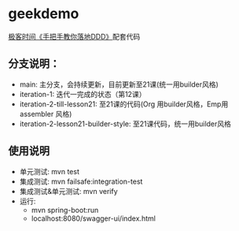 # geekdemo
[极客时间《手把手教你落地DDD》](https://time.geekbang.org/column/intro/100311801?tab=intro)配套代码

## 分支说明：
- main: 主分支，会持续更新，目前更新至21课(统一用builder风格) 
- iteration-1: 迭代一完成的状态（第12课）
- iteration-2-till-lesson21: 至21课的代码(Org 用builder风格，Emp用 assembler 风格)
- iteration-2-lesson21-builder-style: 至21课代码，统一用builder风格

## 使用说明
- 单元测试: mvn test
- 集成测试: mvn failsafe:integration-test
- 集成测试&单元测试: mvn verify
- 运行:
    - mvn spring-boot:run
    - localhost:8080/swagger-ui/index.html
